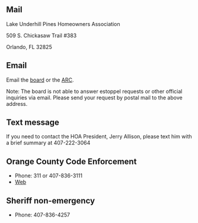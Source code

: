 ## Mail

Lake Underhill Pines Homeowners Association

509 S. Chickasaw Trail #383

Orlando, FL 32825

## Email

Email the [board](board@lakeunderhillpineshoa.com) or the [ARC](arc@lakeunderhillpineshoa.com).

Note: The board is not able to answer estoppel requests or other official inquiries via email.
Please send your request by postal mail to the above address.

## Text message

If you need to contact the HOA President, Jerry Allison, please text him with a brief summary at 407-222-3064

## Orange County Code Enforcement

* Phone: 311 or 407-836-3111
* [Web](http://www.ocfl.net/NeighborsHousing/CodeEnforcement.aspx#.XKEdb_ZFzjo)

## Sheriff non-emergency

* Phone: 407-836-4257